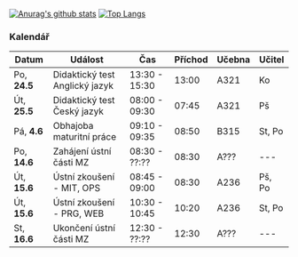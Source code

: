 [![Anurag's github stats](https://github-readme-stats.vercel.app/api?username=Arbyys&count_private=true&show_icons=true&theme=dark)](https://github.com/anuraghazra/github-readme-stats)
[![Top Langs](https://github-readme-stats.vercel.app/api/top-langs/?username=Arbyys&count_private=true&show_icons=true&theme=dark)](https://github.com/anuraghazra/github-readme-stats)

### Kalendář

Datum | Událost | Čas | Příchod | Učebna | Učitel
------|---------|-----|---------|--------|-------
Po, **24.5** | Didaktický test Anglický jazyk | 13:30 - 15:30 | 13:00 | A321 | Ko
Út, **25.5** | Didaktický test Český jazyk | 08:00 - 09:30 | 07:45 | A321 | Pš
Pá, **4.6** | Obhajoba maturitní práce | 09:10 - 09:35 | 08:50 | B315 | St, Po
Po, **14.6** | Zahájení ústní části MZ | 08:30 - ??:?? | 08:30 | A??? | ---
Út, **15.6** | Ústní zkoušení - MIT, OPS | 08:45 - 09:00 | 08:30 | A236 | Pš, Po
Út, **15.6** | Ústní zkoušení - PRG, WEB | 10:30 - 10:45 | 10:20 | A236 | St, Po
St, **16.6** | Ukončení ústní části MZ | 12:30 - ??:?? | 12:30 | A??? | ---
